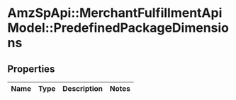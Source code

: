# AmzSpApi::MerchantFulfillmentApiModel::PredefinedPackageDimensions

## Properties
Name | Type | Description | Notes
------------ | ------------- | ------------- | -------------



